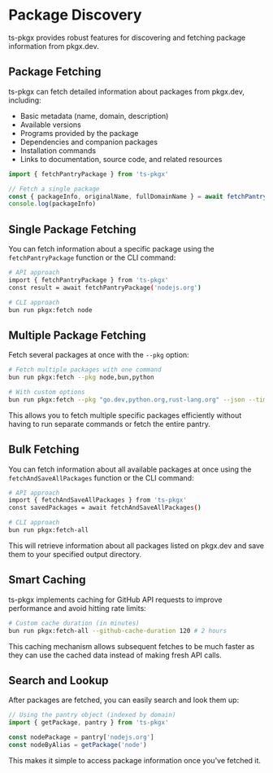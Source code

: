 # Package Discovery

ts-pkgx provides robust features for discovering and fetching package information from pkgx.dev.

## Package Fetching

ts-pkgx can fetch detailed information about packages from pkgx.dev, including:

- Basic metadata (name, domain, description)
- Available versions
- Programs provided by the package
- Dependencies and companion packages
- Installation commands
- Links to documentation, source code, and related resources

```typescript
import { fetchPantryPackage } from 'ts-pkgx'

// Fetch a single package
const { packageInfo, originalName, fullDomainName } = await fetchPantryPackage('node')
console.log(packageInfo)
```

## Single Package Fetching

You can fetch information about a specific package using the `fetchPantryPackage` function or the CLI command:

```bash
# API approach
import { fetchPantryPackage } from 'ts-pkgx'
const result = await fetchPantryPackage('nodejs.org')

# CLI approach
bun run pkgx:fetch node
```

## Multiple Package Fetching

Fetch several packages at once with the `--pkg` option:

```bash
# Fetch multiple packages with one command
bun run pkgx:fetch --pkg node,bun,python

# With custom options
bun run pkgx:fetch --pkg "go.dev,python.org,rust-lang.org" --json --timeout 60000
```

This allows you to fetch multiple specific packages efficiently without having to run separate commands or fetch the entire pantry.

## Bulk Fetching

You can fetch information about all available packages at once using the `fetchAndSaveAllPackages` function or the CLI command:

```bash
# API approach
import { fetchAndSaveAllPackages } from 'ts-pkgx'
const savedPackages = await fetchAndSaveAllPackages()

# CLI approach
bun run pkgx:fetch-all
```

This will retrieve information about all packages listed on pkgx.dev and save them to your specified output directory.

## Smart Caching

ts-pkgx implements caching for GitHub API requests to improve performance and avoid hitting rate limits:

```bash
# Custom cache duration (in minutes)
bun run pkgx:fetch-all --github-cache-duration 120 # 2 hours
```

This caching mechanism allows subsequent fetches to be much faster as they can use the cached data instead of making fresh API calls.

## Search and Lookup

After packages are fetched, you can easily search and look them up:

```typescript
// Using the pantry object (indexed by domain)
import { getPackage, pantry } from 'ts-pkgx'

const nodePackage = pantry['nodejs.org']
const nodeByAlias = getPackage('node')
```

This makes it simple to access package information once you've fetched it.
